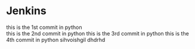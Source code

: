 # Jenkins 
this is the 1st commit in python  
this is the 2nd commit in python
this is the 3rd commit  in python 
this is the 4th commit in python 
sihvoishgil
dhdrhd
